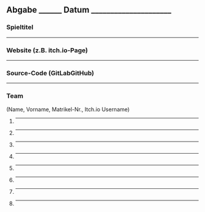 ## Abgabe ______     Datum _____________________

### Spieltitel
____________________________________________________________________

### Website (z.B. itch.io-Page)
____________________________________________________________________

### Source-Code (GitLabGitHub)
____________________________________________________________________

### Team  
(Name, Vorname, Matrikel-Nr., Itch.io Username)

1. ________________________________________________________________
2. ________________________________________________________________
3. ________________________________________________________________
4. ________________________________________________________________
5. ________________________________________________________________
6. ________________________________________________________________
7. ________________________________________________________________
8. ________________________________________________________________
